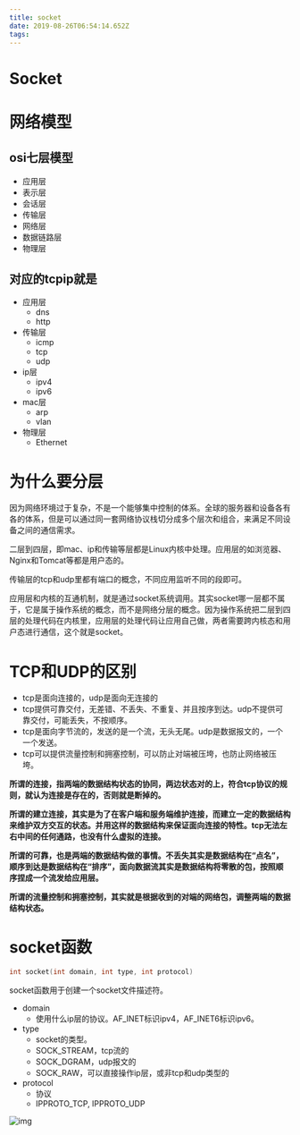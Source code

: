 ```yaml
---
title: socket
date: 2019-08-26T06:54:14.652Z
tags:
---
```

# Socket

# 网络模型

## osi七层模型

- 应用层
- 表示层
- 会话层
- 传输层
- 网络层
- 数据链路层
- 物理层

## 对应的tcpip就是

- 应用层
  - dns
  - http
- 传输层
  - icmp
  - tcp
  - udp
- ip层
  - ipv4
  - ipv6
- mac层
  - arp
  - vlan
- 物理层
  - Ethernet

# 为什么要分层

因为网络环境过于复杂，不是一个能够集中控制的体系。全球的服务器和设备各有各的体系，但是可以通过同一套网络协议栈切分成多个层次和组合，来满足不同设备之间的通信需求。

二层到四层，即mac、ip和传输等层都是Linux内核中处理。应用层的如浏览器、Nginx和Tomcat等都是用户态的。

传输层的tcp和udp里都有端口的概念，不同应用监听不同的段即可。

应用层和内核的互通机制，就是通过socket系统调用。其实socket哪一层都不属于，它是属于操作系统的概念，而不是网络分层的概念。因为操作系统把二层到四层的处理代码在内核里，应用层的处理代码让应用自己做，两者需要跨内核态和用户态进行通信，这个就是socket。

# TCP和UDP的区别

- tcp是面向连接的，udp是面向无连接的
- tcp提供可靠交付，无差错、不丢失、不重复、并且按序到达。udp不提供可靠交付，可能丢失，不按顺序。
- tcp是面向字节流的，发送的是一个流，无头无尾。udp是数据报文的，一个一个发送。
- tcp可以提供流量控制和拥塞控制，可以防止对端被压垮，也防止网络被压垮。

**所谓的连接，指两端的数据结构状态的协同，两边状态对的上，符合tcp协议的规则，就认为连接是存在的，否则就是断掉的。**

**所谓的建立连接，其实是为了在客户端和服务端维护连接，而建立一定的数据结构来维护双方交互的状态。并用这样的数据结构来保证面向连接的特性。tcp无法左右中间的任何通路，也没有什么虚拟的连接。**

**所谓的可靠，也是两端的数据结构做的事情。不丢失其实是数据结构在“点名”，顺序到达是数据结构在“排序”，面向数据流其实是数据结构将零散的包，按照顺序捏成一个流发给应用层。**

**所谓的流量控制和拥塞控制，其实就是根据收到的对端的网络包，调整两端的数据结构状态。**

# socket函数

```c
int socket(int domain, int type, int protocol)
```

socket函数用于创建一个socket文件描述符。

- domain
  - 使用什么ip层的协议。AF_INET标识ipv4，AF_INET6标识ipv6。
- type
  - socket的类型。
  - SOCK_STREAM，tcp流的
  - SOCK_DGRAM，udp报文的
  - SOCK_RAW，可以直接操作ip层，或非tcp和udp类型的
- protocol
  - 协议
  - IPPROTO_TCP,  IPPROTO_UDP

![img](/Users/lucas/Documents/Nutstore/assets/997e39e5574252ada22220e4b3646dda.png)


